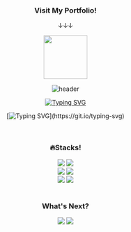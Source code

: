 <div align="center">
  
  ### Visit My Portfolio! 
  ↓↓↓
  
  <a href="https://sparkly-report-5cc.notion.site/cad30c98023042a1a1af99519a58031b?pvs=74">
    <img src="https://img.shields.io/badge/Notion-01DFD7?style=plastic&logo=Notion&logoColor=white" width="100" height="auto"/>
  </a>
</div>


<div align="center">
  
  ![header](https://capsule-render.vercel.app/api?type=venom&height=230&color=gradient)

</div>

<!--

[![Typing SVG](https://readme-typing-svg.demolab.com?font=Noto+Sans+KR&pause=1000&color=D9F7EF&random=false&width=435&lines=%EC%95%88%EB%85%95%ED%95%98%EC%84%B8%EC%9A%94!+%F0%9F%91%8B;%EB%9A%9D%EB%94%B1%EB%9A%9D%EB%94%B1+%EC%97%94%EC%A7%80%EB%8B%88%EC%96%B4+%EC%9E%84%ED%83%9C%EA%B7%9C%EC%9E%85%EB%8B%88%EB%8B%A4!)](https://git.io/typing-svg)

-->
<div align="center">
  
  [![Typing SVG](https://readme-typing-svg.demolab.com?font=Noto+Sans+KR&weight=600&duration=3000&pause=7000&color=D9F7EF&center=true&vCenter=true&random=false&width=435&height=25&lines=%EC%95%88%EB%85%95%ED%95%98%EC%84%B8%EC%9A%94!%F0%9F%91%8B)](https://git.io/typing-svg)
  
  [![Typing SVG](https://readme-typing-svg.demolab.com?font=Noto+Sans+KR&duration=3000&pause=7000&color=D9F7EF&center=true&vCenter=true&random=false&width=435&height=25&lines=%EB%9A%9D%EB%94%B1%EB%9A%9D%EB%94%B1+%EC%97%94%EC%A7%80%EB%8B%88%EC%96%B4+%EC%9E%84%ED%83%9C%EA%B7%9C%EC%9E%85%EB%8B%88%EB%8B%A4!)](https://git.io/typing-svg)

</div>

<br/>

<div align="center">  
  
  ### 🔥Stacks!
</div>

<div align="center">
  <span>
    <img src="https://img.shields.io/badge/Python-222222?style=for-the-badge&logo=Python&logoColor=white">
    <img src="https://img.shields.io/badge/JavaScript-222222?style=for-the-badge&logo=JavaScript&logoColor=white">
  </span>
</div>

<div align='center'>
  <span>
    <img src="https://img.shields.io/badge/Tensorflow-222222?style=for-the-badge&logo=Tensorflow&logoColor=white">
    <img src="https://img.shields.io/badge/Pytorch-222222?style=for-the-badge&logo=Pytorch&logoColor=white">  
  </span>
</div>

<div align='center'>
   <span>
    <img src="https://img.shields.io/badge/Django-222222?style=for-the-badge&logo=Django&logoColor=white">
    <img src="https://img.shields.io/badge/React&Native-222222?style=for-the-badge&logo=React&logoColor=white">  
  </span>
</div>

<br/>

<div align="center">  
  
  ### What's Next?
</div>
<div align='center'>
   <span>
    <img src="https://img.shields.io/badge/Java-222222?style=for-the-badge&logo=OpenJDK&logoColor=white">
    <img src="https://img.shields.io/badge/Spring-222222?style=for-the-badge&logo=spring&logoColor=white">  
  </span>
</div>





